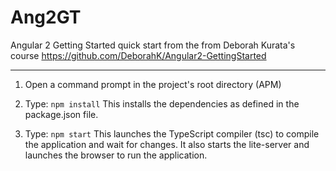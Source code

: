 # Ang2GT
Angular 2 Getting Started quick start from the from Deborah Kurata's course
https://github.com/DeborahK/Angular2-GettingStarted 

--------
1) Open a command prompt in the project's root directory (APM)

2) Type: `npm install`
    This installs the dependencies as defined in the package.json file.
    
3) Type: `npm start`
    This launches the TypeScript compiler (tsc) to compile the application and wait for changes. 
    It also starts the lite-server and launches the browser to run the application.

